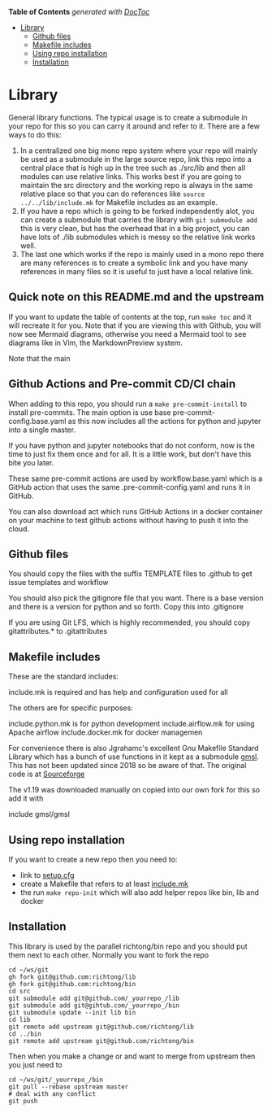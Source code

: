 <!-- markdownlint-capture -->
<!-- markdownlint-disable MD041 -->
<!-- START doctoc generated TOC please keep comment here to allow auto update -->
<!-- DON'T EDIT THIS SECTION, INSTEAD RE-RUN doctoc TO UPDATE -->
**Table of Contents**  *generated with [DocToc](https://github.com/thlorenz/doctoc)*

- [Library](#library)
  - [Github files](#github-files)
  - [Makefile includes](#makefile-includes)
  - [Using repo installation](#using-repo-installation)
  - [Installation](#installation)

<!-- END doctoc generated TOC please keep comment here to allow auto update -->
<!-- markdownlint-restore -->

# Library

General library functions. The typical usage is to create a submodule in your
repo for this so you can carry it around and refer to it. There are a few ways to
do this:

1. In a centralized one big mono repo system where your repo will mainly be
   used as a submodule in the large source repo, link this repo into a central
   place that is high up in the tree such as ./src/lib and then all modules can
   use relative links. This works best if you are going to maintain the src
   directory and the working repo is always in the same relative place so that
   you can do references like `source ../../lib/include.mk` for Makefile
   includes as an example.
2. If you have a repo which is going to be forked independently alot, you can
   create a submodule that carries the library with `git submodule add` this
   is very clean, but has the overhead that in a big project, you can have lots
   of ./lib submodules which is messy so the relative link works well.
3. The last one which works if the repo is mainly used in a mono repo there are
   many references is to create a symbolic link and you have many references in
   many files so it is useful to just have a local relative link.

## Quick note on this README.md and the upstream

If you want to update the table of contents at the top, run `make toc` and it
will recreate it for you. Note that if you are viewing this with Github, you
will now see Mermaid diagrams, otherwise you need a Mermaid tool to see
diagrams like in Vim, the MarkdownPreview system.

Note that the main

## Github Actions and Pre-commit CD/CI chain

When adding to this repo, you should run a `make pre-commit-install` to install
pre-commits. The main option is use base pre-commit-config.base.yaml as this
now includes all the actions for python and jupyter into a single master.

If you have python and jupyter notebooks that do not conform, now is the time
to just fix them once and for all. It is a little work, but don't have this
bite you later.

These same pre-commit actions are used by workflow.base.yaml which is a GitHub
action that uses the same .pre-commit-config.yaml and runs it in GitHub.

You can also download act which runs GitHub Actions in a docker container on
your machine to test github actions without having to push it into the cloud.

## Github files

You should copy the files with the suffix TEMPLATE files to .github to get
issue templates and workflow

You should also pick the gitignore file that you want. There is a base version
and there is a version for python and so forth. Copy this into .gitignore

If you are using Git LFS, which is highly recommended, you should copy
gitattributes.* to .gitattributes

## Makefile includes

These are the standard includes:

include.mk is required and has help and configuration used for all

The others are for specific purposes:

include.python.mk is for python development
include.airflow.mk for using Apache airflow
include.docker.mk for docker managemen

For convenience there is also Jgrahamc's excellent Gnu Makefile Standard
Library which has a bunch of use functions in it kept as a submodule
[gmsl](gmsl). This has not been updated since 2018 so be aware of that. The
original code is at [Sourceforge](https://sourceforge.net/projects/gmsl/)

The v1.19 was downloaded manually on copied into our own fork for this so add
it with

include gmsl/gmsl

## Using repo installation

If you want to create a new repo then you need to:

- link to [setup.cfg](setup.cfg)
- create a Makefile that refers to at least [include.mk](include.mk)
- the run `make repo-init` which will also add helper repos like bin, lib and
    docker

## Installation

This library is used by the parallel richtong/bin repo and you should put them
next to each other. Normally you want to fork the repo

```shell
cd ~/ws/git
gh fork git@github.com:richtong/lib
gh fork git@github.com:richtong/bin
cd src
git submodule add git@github.com/_yourrepo_/lib
git submodule add git@gihtub.com/_yourrepo_/bin
git submodule update --init lib bin
cd lib
git remote add upstream git@github.com/richtong/lib
cd ../bin
git remote add upstream git@github.com/richtong/bin
```

Then when you make a change or and want to merge from upstream
then you just need to

```shell
cd ~/ws/git/_yourrepo_/bin
git pull --rebase upstream master
# deal with any conflict
git push
```
